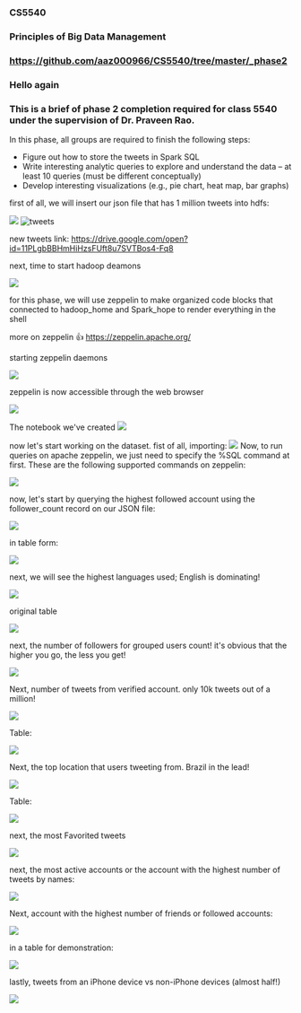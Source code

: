 ### CS5540
### Principles of Big Data Management 
### https://github.com/aaz000966/CS5540/tree/master/_phase2
### Hello again
###  This is a brief of phase 2 completion required for class 5540 under the supervision of Dr. Praveen Rao.

In this phase, all groups are required to finish the following steps:
* Figure out how to store the tweets in Spark SQL
* Write interesting analytic queries to explore and understand the data – at least 10 queries (must be different conceptually)
* Develop interesting visualizations (e.g., pie chart, heat map, bar graphs)

first of all, we will insert our json file that has 1 million tweets into hdfs: 

![](https://github.com/aaz000966/CS5540/blob/master/_phase2/Doc/Annotation%202019-11-03%20170746.png)
![tweets](https://raw.githubusercontent.com/aaz000966/CS5540/master/Documents/Annotation%202019-09-15%20110600.png)

new tweets link: https://drive.google.com/open?id=11PLgbBBHmHiHzsFUft8u7SVTBos4-Fq8

next, time to start hadoop deamons

![](https://github.com/aaz000966/CS5540/blob/master/_phase2/Doc/Annotation%202019-11-03%20171217.png)

for this phase, we will use zeppelin to make organized code blocks that connected to hadoop_home and Spark_hope to render everything in the shell

more on zeppelin 👍 https://zeppelin.apache.org/

starting zeppelin daemons 

![](https://github.com/aaz000966/CS5540/blob/master/_phase2/Doc/Annotation%202019-11-03%20171306.png)

zeppelin is now accessible through the web browser 

![](https://github.com/aaz000966/CS5540/blob/master/_phase2/Doc/Annotation%202019-11-03%20171415.png)

The notebook we've created 
![](https://raw.githubusercontent.com/aaz000966/CS5540/master/_phase2/Doc/Annotation%202019-11-03%20171552.png)


now let's start working on the dataset. fist of all, importing:
![](https://github.com/aaz000966/CS5540/blob/master/_phase2/Doc/Annotation%202019-11-03%20171518.png)
Now, to run queries on apache zeppelin, we just need to specify the %SQL command at first. These are the following supported commands on zeppelin:

![](https://github.com/aaz000966/CS5540/blob/master/_phase2/Doc/Annotation%202019-11-03%20173729.png)

now, let's start by querying the highest followed account using the follower_count record on our JSON file: 

![](https://github.com/aaz000966/CS5540/blob/master/_phase2/Doc/Annotation%202019-11-03%20171951.png)

in table form: 

![](https://github.com/aaz000966/CS5540/blob/master/_phase2/Doc/Annotation%202019-11-03%20172004.png)

next, we will see the highest languages used; English is dominating! 

![](https://github.com/aaz000966/CS5540/blob/master/_phase2/Doc/Annotation%202019-11-03%20172019.png)

original table 

![](https://github.com/aaz000966/CS5540/blob/master/_phase2/Doc/Annotation%202019-11-03%20172040.png)

next, the number of followers for grouped users count! it's obvious that the higher you go, the less you get! 

![](https://github.com/aaz000966/CS5540/blob/master/_phase2/Doc/Annotation%202019-11-03%20172114.png)

Next, number of tweets from verified account. only 10k tweets out of a million!

![](https://github.com/aaz000966/CS5540/blob/master/_phase2/Doc/Annotation%202019-11-03%20172551.png)

Table:

![](https://github.com/aaz000966/CS5540/blob/master/_phase2/Doc/Annotation%202019-11-03%20172612.png)

Next, the top location that users tweeting from. Brazil in the lead!

![](https://github.com/aaz000966/CS5540/blob/master/_phase2/Doc/Annotation%202019-11-03%20173112.png)

Table:

![](https://github.com/aaz000966/CS5540/blob/master/_phase2/Doc/Annotation%202019-11-03%20173127.png)

next, the most Favorited tweets

![](https://github.com/aaz000966/CS5540/blob/master/_phase2/Doc/Annotation%202019-11-03%20173231.png)

next, the most active accounts or the account with the highest number of tweets by names: 

![](https://github.com/aaz000966/CS5540/blob/master/_phase2/Doc/Annotation%202019-11-03%20173300.png)

Next, account with the highest number of friends or followed accounts:

![](https://github.com/aaz000966/CS5540/blob/master/_phase2/Doc/Annotation%202019-11-03%20173328.png)

in a table for demonstration: 

![](https://github.com/aaz000966/CS5540/blob/master/_phase2/Doc/Annotation%202019-11-03%20173350.png)

lastly, tweets from an iPhone device vs non-iPhone devices (almost half!)

![](https://github.com/aaz000966/CS5540/blob/master/_phase2/Doc/Annotation%202019-11-03%20173430.png)


